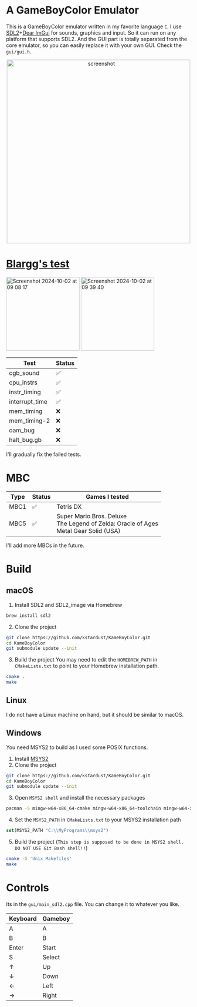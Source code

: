 # A GameBoyColor Emulator
This is a GameBoyColor emulator written in my favorite language `C`. I use [SDL2](https://github.com/libsdl-org/SDL)+[Dear ImGui](https://github.com/ocornut/imgui) for
sounds, graphics and input. So it can run on any platform that supports SDL2. And the GUI part is totally separated from the core emulator, so you can easily
replace it with your own GUI. Check the `gui/gui.h`.

<div style="text-align: center;">
  <img src="https://github.com/user-attachments/assets/b1b2ed18-1986-4619-83d4-64be2433993b" alt="screenshot" width="500"/>
</div>

# [Blargg's test](https://github.com/retrio/gb-test-roms)
<img width="200" alt="Screenshot 2024-10-02 at 09 08 17" src="https://github.com/user-attachments/assets/f7c28897-8fc1-4c48-891f-bc9b9ea366eb">
<img width="200" alt="Screenshot 2024-10-02 at 09 39 40" src="https://github.com/user-attachments/assets/79b92658-bf6e-40ee-8cf3-5009f3f5a331">

| Test | Status |
|----------|----------|
| cgb_sound      | ✅   |
| cpu_instrs     | ✅     |
| instr_timing   | ✅     |
| interrupt_time | ✅   |
| mem_timing     | ❌     |
| mem_timing-2   | ❌     |
| oam_bug        | ❌     |
| halt_bug.gb    | ❌     |


I'll gradually fix the failed tests.

# MBC

| Type | Status | Games I tested |
|----------|----------|----------|
| MBC1      | ✅   | Tetris DX |
| MBC5     | ✅     | Super Mario Bros. Deluxe <br> The Legend of Zelda: Oracle of Ages <br> Metal Gear Solid (USA)|


I'll add more MBCs in the future.

# Build
## macOS
1. Install SDL2 and SDL2_image via Homebrew
```bash
brew install sdl2
```
2. Clone the project
```bash
git clone https://github.com/kstardust/KameBoyColor.git
cd KameBoyColor
git submodule update --init
```
3. Build the project
You may need to edit the `HOMEBREW_PATH` in `CMakeLists.txt` to point to your Homebrew installation path.
```bash
cmake .
make
```

## Linux
I do not have a Linux machine on hand, but it should be similar to macOS.

## Windows
You need MSYS2 to build as I used some POSIX functions.
1. Install [MSYS2](https://www.msys2.org/)
2. Clone the project
```bash
git clone https://github.com/kstardust/KameBoyColor.git
cd KameBoyColor
git submodule update --init
```
3. Open `MSYS2 shell` and install the necessary packages
```bash
pacman -S mingw-w64-x86_64-cmake mingw-w64-x86_64-toolchain mingw-w64-x86_64-SDL2
```
4. Set the `MSYS2_PATH` in `CMakeLists.txt` to your MSYS2 installation path
```cmake
set(MSYS2_PATH "C:\\MyPrograms\\msys2")
```
5. Build the project (`This step is supposed to be done in MSYS2 shell. DO NOT USE Git Bash shell!!`)
```bash
cmake -G 'Unix Makefiles'
make
```

# Controls
Its in the `gui/main_sdl2.cpp` file. You can change it to whatever you like.

| Keyboard | Gameboy |
|-----|--------|
| A   | A      |
| B   | B      |
| Enter | Start |
| S   | Select |
| ↑   | Up     |
| ↓   | Down   |
| ←   | Left   |
| →   | Right  |

